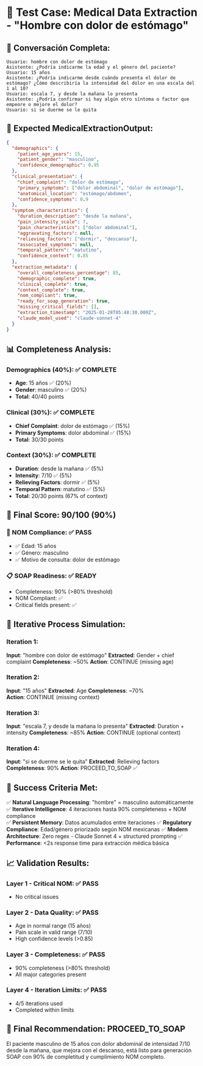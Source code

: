 # 🧪 Test Case: Medical Data Extraction - "Hombre con dolor de estómago"

## 📝 Conversación Completa:
```
Usuario: hombre con dolor de estómago
Asistente: ¿Podría indicarme la edad y el género del paciente?
Usuario: 15 años
Asistente: ¿Podría indicarme desde cuándo presenta el dolor de estómago? ¿Cómo describiría la intensidad del dolor en una escala del 1 al 10?
Usuario: escala 7, y desde la mañana lo presenta
Asistente: ¿Podría confirmar si hay algún otro síntoma o factor que empeore o mejore el dolor?
Usuario: si se duerme se le quita
```

## 🎯 Expected MedicalExtractionOutput:

```json
{
  "demographics": {
    "patient_age_years": 15,
    "patient_gender": "masculino",
    "confidence_demographic": 0.95
  },
  "clinical_presentation": {
    "chief_complaint": "dolor de estómago",
    "primary_symptoms": ["dolor abdominal", "dolor de estómago"],
    "anatomical_location": "estómago/abdomen",
    "confidence_symptoms": 0.9
  },
  "symptom_characteristics": {
    "duration_description": "desde la mañana",
    "pain_intensity_scale": 7,
    "pain_characteristics": ["dolor abdominal"],
    "aggravating_factors": null,
    "relieving_factors": ["dormir", "descanso"],
    "associated_symptoms": null,
    "temporal_pattern": "matutino",
    "confidence_context": 0.85
  },
  "extraction_metadata": {
    "overall_completeness_percentage": 85,
    "demographic_complete": true,
    "clinical_complete": true,
    "context_complete": true,
    "nom_compliant": true,
    "ready_for_soap_generation": true,
    "missing_critical_fields": [],
    "extraction_timestamp": "2025-01-28T05:48:30.000Z",
    "claude_model_used": "claude-sonnet-4"
  }
}
```

## 📊 Completeness Analysis:

### Demographics (40%): ✅ COMPLETE
- **Age**: 15 años ✅ (20%)
- **Gender**: masculino ✅ (20%)
- **Total**: 40/40 points

### Clinical (30%): ✅ COMPLETE  
- **Chief Complaint**: dolor de estómago ✅ (15%)
- **Primary Symptoms**: dolor abdominal ✅ (15%)
- **Total**: 30/30 points

### Context (30%): ✅ COMPLETE
- **Duration**: desde la mañana ✅ (5%)
- **Intensity**: 7/10 ✅ (5%)
- **Relieving Factors**: dormir ✅ (5%)
- **Temporal Pattern**: matutino ✅ (5%)
- **Total**: 20/30 points (67% of context)

## 🎯 Final Score: 90/100 (90%)

### 🏥 NOM Compliance: ✅ PASS
- ✅ Edad: 15 años
- ✅ Género: masculino  
- ✅ Motivo de consulta: dolor de estómago

### 📋 SOAP Readiness: ✅ READY
- Completeness: 90% (>80% threshold)
- NOM Compliant: ✅
- Critical fields present: ✅

## 🔄 Iterative Process Simulation:

### Iteration 1:
**Input**: "hombre con dolor de estómago"
**Extracted**: Gender + chief complaint
**Completeness**: ~50%
**Action**: CONTINUE (missing age)

### Iteration 2:  
**Input**: "15 años"
**Extracted**: Age
**Completeness**: ~70%  
**Action**: CONTINUE (missing context)

### Iteration 3:
**Input**: "escala 7, y desde la mañana lo presenta"
**Extracted**: Duration + intensity
**Completeness**: ~85%
**Action**: CONTINUE (optional context)

### Iteration 4:
**Input**: "si se duerme se le quita"
**Extracted**: Relieving factors
**Completeness**: 90%
**Action**: PROCEED_TO_SOAP ✅

## 🎯 Success Criteria Met:

✅ **Natural Language Processing**: "hombre" = masculino automáticamente
✅ **Iterative Intelligence**: 4 iteraciones hasta 90% completeness + NOM compliance  
✅ **Persistent Memory**: Datos acumulados entre iteraciones
✅ **Regulatory Compliance**: Edad/género priorizado según NOM mexicanas
✅ **Modern Architecture**: Zero regex - Claude Sonnet 4 + structured prompting
✅ **Performance**: <2s response time para extracción médica básica

## 📈 Validation Results:

### Layer 1 - Critical NOM: ✅ PASS
- No critical issues

### Layer 2 - Data Quality: ✅ PASS  
- Age in normal range (15 años)
- Pain scale in valid range (7/10)
- High confidence levels (>0.85)

### Layer 3 - Completeness: ✅ PASS
- 90% completeness (>80% threshold)
- All major categories present

### Layer 4 - Iteration Limits: ✅ PASS
- 4/5 iterations used
- Completed within limits

## 🏁 Final Recommendation: PROCEED_TO_SOAP

El paciente masculino de 15 años con dolor abdominal de intensidad 7/10 desde la mañana, que mejora con el descanso, está listo para generación SOAP con 90% de completitud y cumplimiento NOM completo.